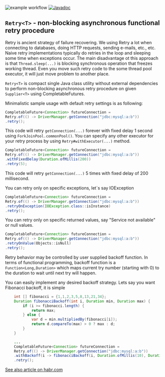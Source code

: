 ![example workflow](https://github.com/skopylov58/java-async-retry/actions/workflows/gradle.yml/badge.svg)
[![Javadoc](https://img.shields.io/badge/JavaDoc-Online-green)](https://skopylov58.github.io/java-async-retry/)

## `Retry<T>` - non-blocking asynchronous functional retry procedure

Retry is ancient strategy of failure recovering. We using Retry a lot when connecting to databases, doing HTTP requests, sending e-mails, etc., etc.
Naive retry implementations typically do retries in the loop and sleeping some time when exceptions occur. The main disadvantage ot this approach is that `Thread.sleep(...)` is blocking synchronous operation that freezes working thread. Even you move such retry code to the some thread pool executor, it will just move problem to another place.

`Retry<T>` is compact single Java class utility without external dependencies to perform non-blocking asynchronous retry procedure on given `Supplier<T>` using CompletableFutures.

Minimalistic sample usage with default retry settings is as following:

```java
CompletableFuture<Connection> futureConnection = 
Retry.of(() -> DriverManager.getConnection("jdbc:mysql:a:b"))
.retry();
```
This code will retry `getConnection(...)` forever with fixed delay 1 second using `ForkJoinPool.commonPool()`. You can specify any other executor for your retry process by using `Retry#withExecutor(...)` method.

```java
CompletableFuture<Connection> futureConnection = 
Retry.of(() -> DriverManager.getConnection("jdbc:mysql:a:b"))
.withFixedDelay(Duration.ofMillis(200))
.retry(5);
```
This code will retry `getConnection(...)` 5 times with fixed delay of 200 millisecond. 

You can retry only on specific exceptions, let`s say IOException
```java
CompletableFuture<Connection> futureConnection = 
Retry.of(() -> DriverManager.getConnection("jdbc:mysql:a:b"))
.retryOnException(IOException.class::isInstance)
.retry();
```

You can retry only on specific returned values, say "Service not available" or null values.
```java
CompletableFuture<Connection> futureConnection = 
Retry.of(() -> DriverManager.getConnection("jdbc:mysql:a:b"))
.retryOnValue(Objects::isNull)
.retry();
```
Retry behavior may be controlled by user supplied backoff function.
In terms of functional programming, backoff function is a `Function<Long,Duration>` which maps current try number (starting with 0)  to the duration to wait until next try will happen.

You can easily implement any desired backoff strategy. Lets say you want Fibonacci backoff, it is simple

```java
    int [] fibonacci = {1,1,2,3,5,8,13,21,34};
    Duration fibonacciBackoff(int i, Duration min, Duration max) {
        if (i >= fibonacci.length) {
            return max;
        } else {
            var d = min.multipliedBy(fibonacci[i]);
            return d.compareTo(max) > 0 ? max : d;
        }
    }

    ...
    CompletableFuture<Connection> futureConnection = 
    Retry.of(() -> DriverManager.getConnection("jdbc:mysql:a:b"))
    .withBackoff(i -> fibonacciBackoff(i, Duration.ofMillis(10), Duration.ofSeconds(1))
    .retry();
```
[See also article on habr.com](https://habr.com/ru/post/702628/) 


